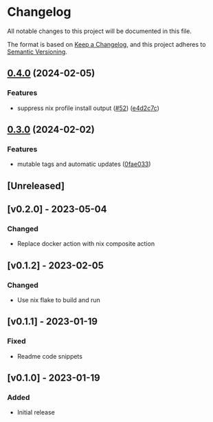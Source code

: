 # Changelog
All notable changes to this project will be documented in this file.

The format is based on [Keep a Changelog](https://keepachangelog.com/en/1.0.0/),
and this project adheres to [Semantic Versioning](https://semver.org/spec/v2.0.0.html).

## [0.4.0](https://github.com/mrcjkb/lua-typecheck-action/compare/v0.3.0...v0.4.0) (2024-02-05)


### Features

* suppress nix profile install output ([#52](https://github.com/mrcjkb/lua-typecheck-action/issues/52)) ([e4d2c7c](https://github.com/mrcjkb/lua-typecheck-action/commit/e4d2c7cf0596cd2e2851f6e4089f030beed6167f))

## [0.3.0](https://github.com/mrcjkb/lua-typecheck-action/compare/v0.2.1...v0.3.0) (2024-02-02)


### Features

* mutable tags and automatic updates ([0fae033](https://github.com/mrcjkb/lua-typecheck-action/commit/0fae0330e20618bc1e2ed5a57e0d1980b3ecbd0a))

## [Unreleased]

## [v0.2.0] - 2023-05-04
### Changed
- Replace docker action with nix composite action

## [v0.1.2] - 2023-02-05
### Changed
- Use nix flake to build and run

## [v0.1.1] - 2023-01-19
### Fixed
- Readme code snippets

## [v0.1.0] - 2023-01-19
### Added
- Initial release
